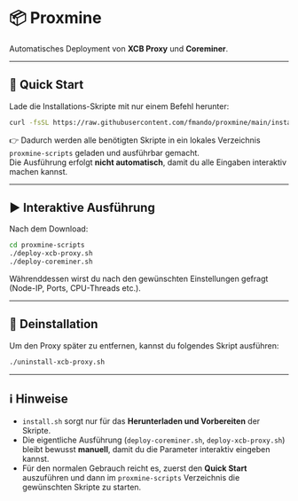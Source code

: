 # 📦 Proxmine

Automatisches Deployment von **XCB Proxy** und **Coreminer**.  

---

## 🚀 Quick Start

Lade die Installations-Skripte mit nur einem Befehl herunter:

```bash
curl -fsSL https://raw.githubusercontent.com/fmando/proxmine/main/install.sh | bash
```

👉 Dadurch werden alle benötigten Skripte in ein lokales Verzeichnis `proxmine-scripts` geladen und ausführbar gemacht.  
Die Ausführung erfolgt **nicht automatisch**, damit du alle Eingaben interaktiv machen kannst.  

---

## ▶️ Interaktive Ausführung

Nach dem Download:

```bash
cd proxmine-scripts
./deploy-xcb-proxy.sh
./deploy-coreminer.sh
```

Währenddessen wirst du nach den gewünschten Einstellungen gefragt (Node-IP, Ports, CPU-Threads etc.).  

---

## 🧹 Deinstallation

Um den Proxy später zu entfernen, kannst du folgendes Skript ausführen:

```bash
./uninstall-xcb-proxy.sh
```

---

## ℹ️ Hinweise

- `install.sh` sorgt nur für das **Herunterladen und Vorbereiten** der Skripte.  
- Die eigentliche Ausführung (`deploy-coreminer.sh`, `deploy-xcb-proxy.sh`) bleibt bewusst **manuell**, damit du die Parameter interaktiv eingeben kannst.  
- Für den normalen Gebrauch reicht es, zuerst den **Quick Start** auszuführen und dann im `proxmine-scripts` Verzeichnis die gewünschten Skripte zu starten.  
